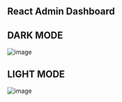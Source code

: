 ## React Admin Dashboard
## DARK MODE

![image](https://user-images.githubusercontent.com/64930024/221421674-3ab58762-8847-4fbf-a8ca-922f52efe73e.png)


## LIGHT MODE

![image](https://user-images.githubusercontent.com/64930024/221421699-7e7e7c61-5c91-4da4-bcab-7d8f4089a767.png)


